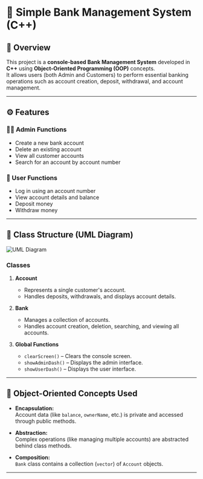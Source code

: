 # 🏦 Simple Bank Management System (C++)

## 📘 Overview
This project is a **console-based Bank Management System** developed in **C++** using **Object-Oriented Programming (OOP)** concepts.  
It allows users (both Admin and Customers) to perform essential banking operations such as account creation, deposit, withdrawal, and account management.

---

## ⚙️ Features

### 👨‍💼 Admin Functions
- Create a new bank account  
- Delete an existing account  
- View all customer accounts  
- Search for an account by account number  

### 👤 User Functions
- Log in using an account number  
- View account details and balance  
- Deposit money  
- Withdraw money  

---

## 🧱 Class Structure (UML Diagram)
![UML Diagram](UML(Project.svg))

### **Classes**
1. **Account**
   - Represents a single customer's account.  
   - Handles deposits, withdrawals, and displays account details.  

2. **Bank**
   - Manages a collection of accounts.  
   - Handles account creation, deletion, searching, and viewing all accounts.  

3. **Global Functions**
   - `clearScreen()` – Clears the console screen.  
   - `showAdminDash()` – Displays the admin interface.  
   - `showUserDash()` – Displays the user interface.  

---

## 🧩 Object-Oriented Concepts Used
- **Encapsulation:**  
  Account data (like `balance`, `ownerName`, etc.) is private and accessed through public methods.  

- **Abstraction:**  
  Complex operations (like managing multiple accounts) are abstracted behind class methods.  

- **Composition:**  
  `Bank` class contains a collection (`vector`) of `Account` objects.  

---

